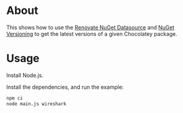 # About

This shows how to use the [Renovate NuGet Datasource](https://docs.renovatebot.com/modules/datasource/nuget/) and [NuGet Versioning](https://docs.renovatebot.com/modules/versioning/nuget/) to get the latest versions of a given Chocolatey package.

# Usage

Install Node.js.

Install the dependencies, and run the example:

```bash
npm ci
node main.js wireshark
```
